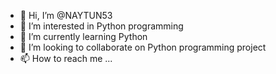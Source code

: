 - 👋 Hi, I’m @NAYTUN53
- 👀 I’m interested in Python programming
- 🌱 I’m currently learning Python
- 💞️ I’m looking to collaborate on Python programming project
- 📫 How to reach me ...

<!---
NAYTUN53/NAYTUN53 is a ✨ special ✨ repository because its `README.md` (this file) appears on your GitHub profile.
You can click the Preview link to take a look at your changes.
--->
